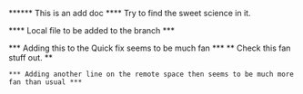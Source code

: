 ****** This is an add doc ****
Try to find the sweet science in it.

**** Local file to be added to the branch ***

*** Adding this to the Quick fix seems to be much fan ***
    ** Check this fan stuff out. **
    
    
    *** Adding another line on the remote space then seems to be much more fan than usual ***
